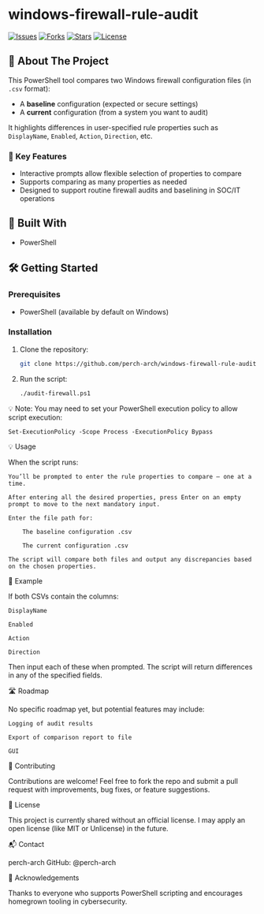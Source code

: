 # windows-firewall-rule-audit

[![Issues](https://img.shields.io/github/issues/perch-arch/windows-firewall-rule-audit.svg)](https://github.com/perch-arch/windows-firewall-rule-audit/issues)
[![Forks](https://img.shields.io/github/forks/perch-arch/windows-firewall-rule-audit.svg)](https://github.com/perch-arch/windows-firewall-rule-audit/network/members)
[![Stars](https://img.shields.io/github/stars/perch-arch/windows-firewall-rule-audit.svg)](https://github.com/perch-arch/windows-firewall-rule-audit/stargazers)
[![License](https://img.shields.io/badge/license-Unlicense-lightgrey.svg)](https://choosealicense.com/licenses/unlicense/)

## 📌 About The Project

This PowerShell tool compares two Windows firewall configuration files (in `.csv` format):  
- A **baseline** configuration (expected or secure settings)
- A **current** configuration (from a system you want to audit)

It highlights differences in user-specified rule properties such as `DisplayName`, `Enabled`, `Action`, `Direction`, etc.

### 🔑 Key Features
- Interactive prompts allow flexible selection of properties to compare
- Supports comparing as many properties as needed
- Designed to support routine firewall audits and baselining in SOC/IT operations

## 🚀 Built With

- PowerShell

## 🛠️ Getting Started

### Prerequisites

- PowerShell (available by default on Windows)

### Installation

1. Clone the repository:
   ```bash
   git clone https://github.com/perch-arch/windows-firewall-rule-audit.git

2. Run the script:

    ```bash
    ./audit-firewall.ps1


💡 Note: You may need to set your PowerShell execution policy to allow script execution:

    Set-ExecutionPolicy -Scope Process -ExecutionPolicy Bypass


💡 Usage

When the script runs:

    You’ll be prompted to enter the rule properties to compare — one at a time.

    After entering all the desired properties, press Enter on an empty prompt to move to the next mandatory input.

    Enter the file path for:

        The baseline configuration .csv

        The current configuration .csv

    The script will compare both files and output any discrepancies based on the chosen properties.



🧪 Example

If both CSVs contain the columns:

    DisplayName

    Enabled

    Action

    Direction

Then input each of these when prompted. The script will return differences in any of the specified fields.


🛣️ Roadmap

No specific roadmap yet, but potential features may include:

    Logging of audit results

    Export of comparison report to file

    GUI


🤝 Contributing

Contributions are welcome! Feel free to fork the repo and submit a pull request with improvements, bug fixes, or feature suggestions.


📝 License

This project is currently shared without an official license. I may apply an open license (like MIT or Unlicense) in the future.


📬 Contact

perch-arch
GitHub: @perch-arch


🙏 Acknowledgements

Thanks to everyone who supports PowerShell scripting and encourages homegrown tooling in cybersecurity.
